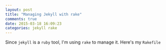 ```yaml
---
layout: post
title: "Managing Jekyll with rake"
comments: true
date: 2015-03-18 16:09:23
categories: jekyll rake
---
```


Since <code>jekyll</code> is a <code>ruby</code> tool, I'm using <code>rake</code> to manage it. Here's my <code>Rakefile</code>

<script src="https://gist.github.com/funkfinger/c94a9cab44c8c666bcab.js"></script>

